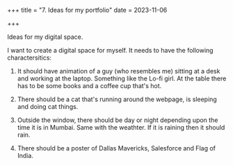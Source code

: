 +++
title = "7. Ideas for my portfolio"
date = 2023-11-06

+++

Ideas for my digital space.

I want to create a digital space for myself. It needs to have the following charactersitics:

1. It should have animation of a guy (who resembles me) sitting at a desk and working at the laptop. Something like the Lo-fi girl. At the table there has to be some books and a coffee cup that's hot.

2. There should be a cat that's running around the webpage, is sleeping and doing cat things.

3. Outside the window, there should be day or night depending upon the time it is in Mumbai. Same with the weathter. If it is raining then it should rain. 

4. There should be a poster of Dallas Mavericks, Salesforce and Flag of India.
